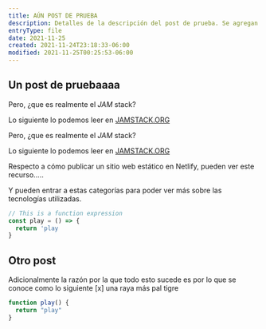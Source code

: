 ```yaml
---
title: AÚN POST DE PRUEBA
description: Detalles de la descripción del post de prueba. Se agregan más detalles
entryType: file
date: 2021-11-25
created: 2021-11-24T23:18:33-06:00
modified: 2021-11-25T00:25:53-06:00
---
```


## Un post de pruebaaaa

Pero, ¿que es realmente el _JAM_ stack?

Lo siguiente lo podemos leer en [JAMSTACK.ORG](https://jamstack.org/)

<v-img src="/un-post-de-prueba/3864616ed8591086958cb9e6bd332dca.jpg" alt="Chile triste"></v-img>

Pero, ¿que es realmente el _JAM_ stack?

Lo siguiente lo podemos leer en [JAMSTACK.ORG](https://jamstack.org/)

Respecto a cómo publicar un sitio web estático en Netlify, pueden ver este recurso.....

Y pueden entrar a estas categorías para poder ver más sobre las tecnologías utilizadas.

```javascript
// This is a function expression
const play = () => {
  return 'play
}
```

## Otro post

Adicionalmente la razón por la que todo esto sucede es por lo que se conoce como lo siguiente
[x] una raya más pal tigre

```js
function play() {
  return "play" 
} 
```
